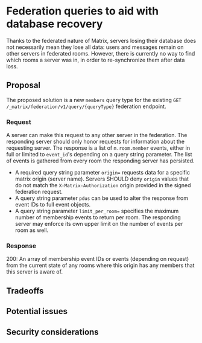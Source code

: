 # Federation queries to aid with database recovery
Thanks to the federated nature of Matrix, servers losing their database does
not necessarily mean they lose all data: users and messages remain on other
servers in federated rooms. However, there is currently no way to find which
rooms a server was in, in order to re-synchronize them after data loss.

## Proposal
The proposed solution is a new `members` query type for the existing
`GET /_matrix/federation/v1/query/{queryType}` federation endpoint.

### Request
A server can make this request to any other server in the federation. The
responding server should only honor requests for information about the
requesting server. The response is a list of `m.room.member` events, either in
full or limited to `event_id`'s depending on a query string parameter. The list
of events is gathered from every room the responding server has persisted.

* A required query string parameter `origin=` requests data for a specific
  matrix origin (server name). Servers SHOULD deny `origin` values that do not
  match the `X-Matrix-Authorization` origin provided in the signed federation
  request.
* A query string parameter `pdus` can be used to alter the response from event
  IDs to full event objects.
* A query string parameter `limit_per_room=` specifies the maximum number of
  membership events to return per room. The responding server may enforce its
  own upper limit on the number of events per room as well.

### Response
200: An array of membership event IDs or events (depending on request) from the
current state of any rooms where this origin has any members that this server
is aware of.

## Tradeoffs

## Potential issues

## Security considerations
